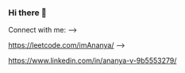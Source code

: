 ### Hi there 👋

<!--
**AnanyaVaish/AnanyaVaish** is a ✨ _special_ ✨ repository because its `README.md` (this file) appears on your GitHub profile.

Here are some ideas to get you started:

- 🔭 I’m currently working on ...
- 🌱 I’m currently learning ...
- 👯 I’m looking to collaborate on ...
- 🤔 I’m looking for help with ...
- 💬 Ask me about Python, Java, Fullstack development, SQL, PHP
- 📫 How to reach me: ananyavaish1007@gmail.com
- 😄 Pronouns: ...
- ⚡ Fun fact: ...
-->

Connect with me:
-->

https://leetcode.com/imAnanya/
-->

https://www.linkedin.com/in/ananya-v-9b5553279/
